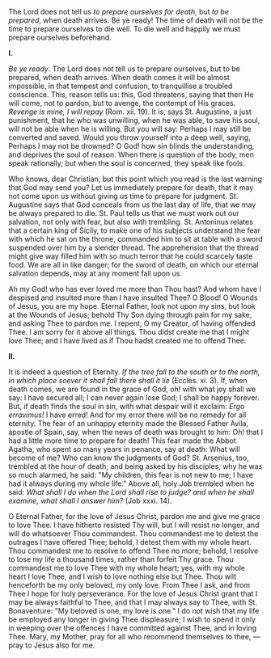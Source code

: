 
The Lord does not tell us *to prepare ourselves for death*, but *to be prepared*, when death arrives. Be ye ready! The time of death will not be the time to prepare ourselves to die well. To die well and happily we must prepare ourselves beforehand.

**I\.**

*Be ye ready*. The Lord does not tell us to prepare ourselves, but to be prepared, when death arrives. When death comes it will be almost impossible, in that tempest and confusion, to tranquillise a troubled conscience. This, reason tells us: this, God threatens, saying that then He will come, not to pardon, but to avenge, the contempt of His graces. *Revenge is mine, I will repay* (Rom. xii. 19). It is, says St. Augustine, a just punishment, that he who was unwilling, when he was able, to save his soul, will not be able when he is willing. But you will say: Perhaps I may still be converted and saved. Would you throw yourself into a deep well, saying, Perhaps I may not be drowned? O God! how sin blinds the understanding, and deprives the soul of reason. When there is question of the body, men speak rationally; but when the soul is concerned, they speak like fools.

Who knows, dear Christian, but this point which you read is the last warning that God may send you? Let us immediately prepare for death, that it may not come upon us without giving us time to prepare for judgment. St. Augustine says that God conceals from us the last day of life, that we may be always prepared to die. St. Paul tells us that we must work out our salvation, not only with fear, but also with trembling. St. Antoninus relates that a certain king of Sicily, to make one of his subjects understand the fear with which he sat on the throne, commanded him to sit at table with a sword suspended over him by a slender thread. The apprehension that the thread might give way filled him with so much terror that he could scarcely taste food. We are all in like danger; for the sword of death, on which our eternal salvation depends, may at any moment fall upon us.

Ah my God! who has ever loved me more than Thou hast? And whom have I despised and insulted more than I have insulted Thee? O Blood! O Wounds of Jesus, you are my hope. Eternal Father, look not upon my sins, but look at the Wounds of Jesus; behold Thy Son dying through pain for my sake, and asking Thee to pardon me. I repent, O my Creator, of having offended Thee. I am sorry for it above all things. Thou didst create me that I might love Thee; and I have lived as if Thou hadst created me to offend Thee.

**II\.**

It is indeed a question of Eternity. *If the tree fall to the south or to the north, in which place soever it shall fall there shall it lie* (Eccles. xi. 3). If, when death comes, we are found in the grace of God, oh! with what joy shall we say: I have secured all; I can never again lose God; I shall be happy forever. But, if death finds the soul in sin, with what despair will it exclaim: *Ergo erravimus!* I have erred! And for my error there will be no remedy for all eternity. The fear of an unhappy eternity made the Blessed Father Avila, apostle of Spain, say, when the news of death was brought to him: Oh! that I had a little more time to prepare for death! This fear made the Abbot Agatha, who spent so many years in penance, say at death: What will become of me? Who can know the judgments of God? St. Arsenius, too, trembled at the hour of death; and being asked by his disciples, why he was so much alarmed, he said: \"My children, this fear is not new to me; I have had it always during my whole life.\" Above all, holy Job trembled when he said: *What shall I do when the Lord shall rise to judge? and when he shall examine, what shall I answer him?* (Job xxxi. 14).

O Eternal Father, for the love of Jesus Christ, pardon me and give me grace to love Thee. I have hitherto resisted Thy will, but I will resist no longer, and will do whatsoever Thou commandest. Thou commandest me to detest the outrages I have offered Thee; behold, I detest them with my whole heart. Thou commandest me to resolve to offend Thee no more; behold, I resolve to lose my life a thousand times, rather than forfeit Thy grace. Thou commandest me to love Thee with my whole heart; yes, with my whole heart I love Thee, and I wish to love nothing else but Thee. Thou wilt henceforth be my only beloved, my only love. From Thee I ask, and from Thee I hope for holy perseverance. For the love of Jesus Christ grant that I may be always faithful to Thee, and that I may always say to Thee, with St. Bonaventure: \"My beloved is one, my love is one.\" I do not wish that my life be employed any longer in giving Thee displeasure; I wish to spend it only in weeping over the offences I have committed against Thee, and in loving Thee. Mary, my Mother, pray for all who recommend themselves to thee, — pray to Jesus also for me.

